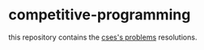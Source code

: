 # competitive-programming

this repository contains the [cses's problems](https://cses.fi/problemset/list/) resolutions. 